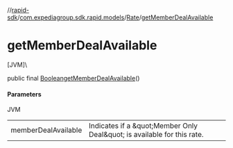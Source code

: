//[rapid-sdk](../../../index.md)/[com.expediagroup.sdk.rapid.models](../index.md)/[Rate](index.md)/[getMemberDealAvailable](get-member-deal-available.md)

# getMemberDealAvailable

[JVM]\

public final [Boolean](https://docs.oracle.com/javase/8/docs/api/java/lang/Boolean.html)[getMemberDealAvailable](get-member-deal-available.md)()

#### Parameters

JVM

| | |
|---|---|
| memberDealAvailable | Indicates if a \&quot;Member Only Deal\&quot; is available for this rate. |
